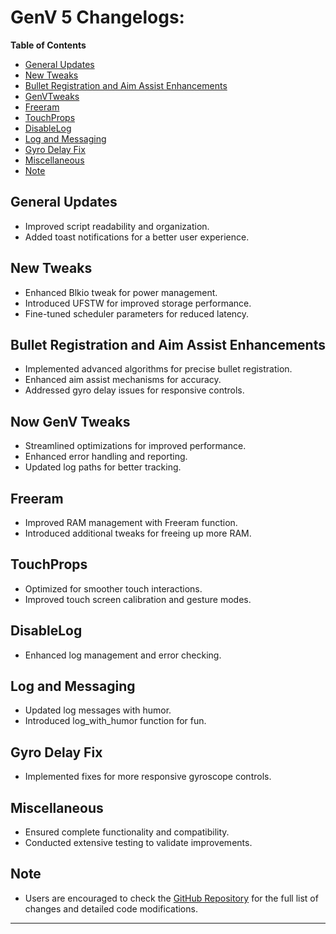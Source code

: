 # GenV 5 Changelogs:

**Table of Contents**
- [General Updates](#general-updates)
- [New Tweaks](#new-tweaks)
- [Bullet Registration and Aim Assist Enhancements](#bullet-registration-and-aim-assist-enhancements)
- [GenVTweaks](#now-genv-tweaks)
- [Freeram](#freeram)
- [TouchProps](#touchprops)
- [DisableLog](#disablelog)
- [Log and Messaging](#log-and-messaging)
- [Gyro Delay Fix](#gyro-delay-fix)
- [Miscellaneous](#miscellaneous)
- [Note](#note)

## General Updates
- Improved script readability and organization.
- Added toast notifications for a better user experience.

## New Tweaks
- Enhanced Blkio tweak for power management.
- Introduced UFSTW for improved storage performance.
- Fine-tuned scheduler parameters for reduced latency.

## Bullet Registration and Aim Assist Enhancements
- Implemented advanced algorithms for precise bullet registration.
- Enhanced aim assist mechanisms for accuracy.
- Addressed gyro delay issues for responsive controls.

## Now GenV Tweaks
- Streamlined optimizations for improved performance.
- Enhanced error handling and reporting.
- Updated log paths for better tracking.

## Freeram
- Improved RAM management with Freeram function.
- Introduced additional tweaks for freeing up more RAM.

## TouchProps
- Optimized for smoother touch interactions.
- Improved touch screen calibration and gesture modes.

## DisableLog
- Enhanced log management and error checking.

## Log and Messaging
- Updated log messages with humor.
- Introduced log_with_humor function for fun.

## Gyro Delay Fix
- Implemented fixes for more responsive gyroscope controls.

## Miscellaneous
- Ensured complete functionality and compatibility.
- Conducted extensive testing to validate improvements.

## Note
- Users are encouraged to check the [GitHub Repository](https://github.com/CRANKV2/BAG) for the full list of changes and detailed code modifications.

------